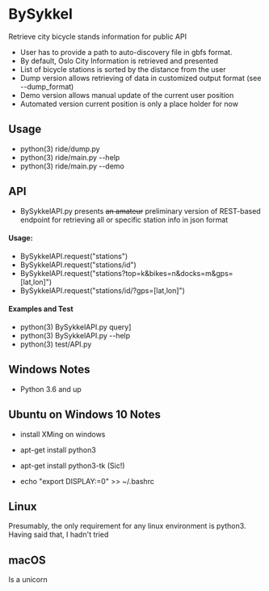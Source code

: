 BySykkel
========
Retrieve city bicycle stands information for public API

* User has to provide a path to auto-discovery file in gbfs format.
* By default, Oslo City Information is retrieved and presented
* List of bicycle stations is sorted by the distance from the user
* Dump version allows retrieving of data in customized output format (see --dump_format)
* Demo version allows manual update of the current user position
* Automated version current position is only a place holder for now




## Usage

* python(3) ride/dump.py
* python(3) ride/main.py --help
* python(3) ride/main.py --demo


## API
* BySykkelAPI.py presents <del>an amateur</del> preliminary version of REST-based endpoint for retrieving all or specific station info in json format
#### Usage: 
* BySykkelAPI.request("stations")
* BySykkelAPI.request("stations/id")
* BySykkelAPI.request("stations?top=k&bikes=n&docks=m&gps=[lat,lon]")
* BySykkelAPI.request("stations/id/?gps=[lat,lon]")

#### Examples and Test
* python(3) BySykkelAPI.py query]
* python(3) BySykkelAPI.py --help
* python(3) test/API.py



## Windows Notes 

* Python 3.6 and up


## Ubuntu on Windows 10 Notes

* install XMing on windows

* apt-get install python3
* apt-get install python3-tk (Sic!)
* echo "export DISPLAY:=0" >> ~/.bashrc

## Linux

Presumably, the only requirement for any linux environment is python3. Having said that, I hadn't tried


## macOS

Is a unicorn